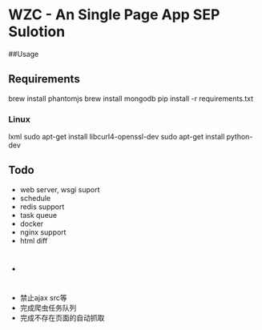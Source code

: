 # WZC - An Single Page App SEP Sulotion

##Usage



## Requirements

brew install phantomjs
brew install mongodb
pip install -r requirements.txt

### Linux
lxml
sudo apt-get install libcurl4-openssl-dev
sudo apt-get install python-dev
## Todo

- web server, wsgi suport
- schedule
- redis support
- task queue
- docker
- nginx support
- html diff
- #
- 禁止ajax src等
- 完成爬虫任务队列
- 完成不存在页面的自动抓取
